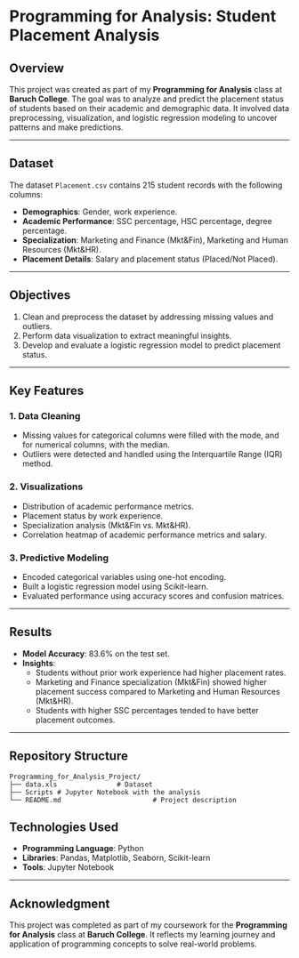 # Programming for Analysis: Student Placement Analysis

## Overview
This project was created as part of my **Programming for Analysis** class at **Baruch College**. The goal was to analyze and predict the placement status of students based on their academic and demographic data. It involved data preprocessing, visualization, and logistic regression modeling to uncover patterns and make predictions.

---

## Dataset
The dataset `Placement.csv` contains 215 student records with the following columns:
- **Demographics**: Gender, work experience.
- **Academic Performance**: SSC percentage, HSC percentage, degree percentage.
- **Specialization**: Marketing and Finance (Mkt&Fin), Marketing and Human Resources (Mkt&HR).
- **Placement Details**: Salary and placement status (Placed/Not Placed).

---

## Objectives
1. Clean and preprocess the dataset by addressing missing values and outliers.
2. Perform data visualization to extract meaningful insights.
3. Develop and evaluate a logistic regression model to predict placement status.

---

## Key Features
### 1. **Data Cleaning**
- Missing values for categorical columns were filled with the mode, and for numerical columns, with the median.
- Outliers were detected and handled using the Interquartile Range (IQR) method.

### 2. **Visualizations**
- Distribution of academic performance metrics.
- Placement status by work experience.
- Specialization analysis (Mkt&Fin vs. Mkt&HR).
- Correlation heatmap of academic performance metrics and salary.

### 3. **Predictive Modeling**
- Encoded categorical variables using one-hot encoding.
- Built a logistic regression model using Scikit-learn.
- Evaluated performance using accuracy scores and confusion matrices.

---

## Results
- **Model Accuracy**: 83.6% on the test set.
- **Insights**:
  - Students without prior work experience had higher placement rates.
  - Marketing and Finance specialization (Mkt&Fin) showed higher placement success compared to Marketing and Human Resources (Mkt&HR).
  - Students with higher SSC percentages tended to have better placement outcomes.

---

## Repository Structure
```
Programming_for_Analysis_Project/
├── data.xls               # Dataset
├── Scripts # Jupyter Notebook with the analysis
└── README.md                       # Project description
```

## Technologies Used
- **Programming Language**: Python
- **Libraries**: Pandas, Matplotlib, Seaborn, Scikit-learn
- **Tools**: Jupyter Notebook

---

## Acknowledgment
This project was completed as part of my coursework for the **Programming for Analysis** class at **Baruch College**. It reflects my learning journey and application of programming concepts to solve real-world problems.
